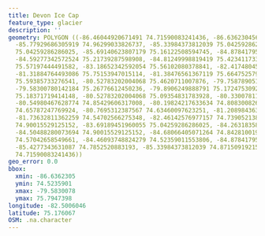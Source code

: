 ```yaml
---
title: Devon Ice Cap
feature_type: glacier
description: ''
geometry: POLYGON ((-86.46044920671491 74.71590083241436, -86.63623045669061 74.84281001939816,
  -85.77929686305919 74.96299033826737, -85.33984373812039 75.04259286286025, -85.757324206813
  75.04259286286025, -85.69140623807179 75.16122508594745, -84.87841795693539 75.08789498894539,
  -84.59277342572524 75.21739287598908, -84.81249998819419 75.42341173344838, -83.97753905081073
  75.57197444491582, -83.18652342592054 75.56102080378841, -82.41748045727742 75.79473976019074,
  -81.31884764493086 75.75153947015114, -81.38476561367119 75.66475257930854, -80.26416014507757
  75.59385733276541, -80.52783202004068 75.4620711007876, -79.75878905139754 75.451035815295,
  -79.58300780142184 75.26776612450236, -79.8906249888791 75.1724753092379, -80.39599608255911
  75.18371719414148, -80.52783202004068 75.09354831783928, -80.33007811381788 74.96868993286445,
  -80.54980467628774 74.85429606317008, -80.19824217633634 74.80830082655811, -80.35205077006496
  74.65787247769924, -80.7695312387567 74.63460097623251, -81.20898436369549 74.6869134844583,
  -81.73632811362259 74.54702566275348, -82.46142576977157 74.73905213809306, -83.03271483219191
  74.90015529125152, -83.69189451960055 75.04259286286025, -84.2631835820209 75.07092242699532,
  -84.50488280073694 74.90015529125152, -84.68066405071264 74.84281001939816, -84.15332030078554
  74.57042658549661, -84.46093748824279 74.52359011553806, -84.87841795693539 74.83131546926538,
  -85.4277343631087 74.7852520883193, -85.33984373812039 74.8715091921551, -86.46044920671491
  74.71590083241436))
geo_error: 0.0
bbox:
  xmin: -86.6362305
  ymin: 74.5235901
  xmax: -79.5830078
  ymax: 75.7947398
longitude: -82.5006046
latitude: 75.176067
OSM: .na.character
---
```

